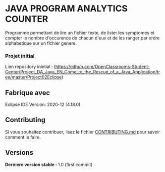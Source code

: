 # JAVA PROGRAM ANALYTICS COUNTER

Programme permettant de lire un fichier texte, de lister les symptomes et compter le nombre d'occurence de chacun d'eux et de les ranger par ordre alphabetique sur un fichier genere.

### Projet initial

Lien repository inietial : (https://github.com/OpenClassrooms-Student-Center/Project_DA_Java_EN_Come_to_the_Rescue_of_a_Java_Application/tree/master/Project02Eclipse)


## Fabrique avec

Eclipse IDE Version: 2020-12 (4.18.0)

## Contributing

Si vous souhaitez contribuer, lisez le fichier [CONTRIBUTING.md](https://example.org) pour savoir comment le faire.

## Versions
**Derniere version stable :** 1.0 (first commit)



